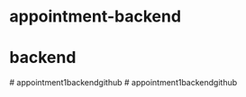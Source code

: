 # appointment-backend
# backend
#   a p p o i n t m e n t 1 b a c k e n d g i t h u b  
 #   a p p o i n t m e n t 1 b a c k e n d g i t h u b  
 